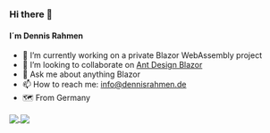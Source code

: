 ### Hi there 👋
#### I´m Dennis Rahmen

- 🔭 I’m currently working on a private Blazor WebAssembly project
- 👯 I’m looking to collaborate on [Ant Design Blazor](https://github.com/ant-design-blazor/ant-design-blazor)
- 💬 Ask me about anything Blazor
- 📫 How to reach me: info@dennisrahmen.de
- :world_map: From Germany

<a href="https://github-readme-stats.vercel.app">
  <img align="center" src="https://github-readme-stats.vercel.app/api?username=dennisrahmen&show_icons=true&theme=dark" />
</a>
<a href="https://github-readme-stats.vercel.app">
  <img align="center" src="https://github-readme-stats.vercel.app/api/top-langs/?username=dennisrahmen&layout=compact&theme=dark" />
</a>
